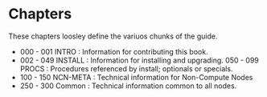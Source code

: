 # Chapters

These chapters loosley define the variuos chunks of the guide.

- 000 - 001 INTRO    : Information for contributing this book.
- 002 - 049 INSTALL  : Information for installing and upgrading.
  050 - 099 PROCS    : Procedures referenced by install; optionals or specials.
- 100 - 150 NCN-META : Technical information for Non-Compute Nodes
- 250 - 300 Common   : Technical information common to all nodes. 

